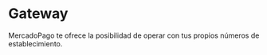 # Gateway

MercadoPago te ofrece la posibilidad de operar con tus propios números de establecimiento.